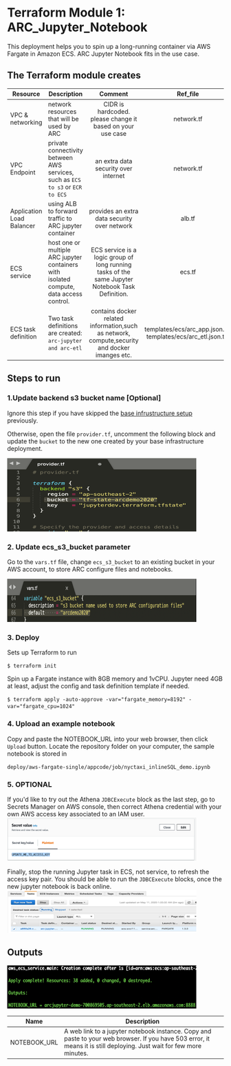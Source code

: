 # Terraform Module 1: ARC\_Jupyter\_Notebook

This deployment helps you to spin up a long-running container via AWS Fargate in Amazon ECS. ARC Jupyter Notebook fits in the use case. 

## The Terraform module creates 

| Resource | Description | Comment | Ref_file|
|----------|-------------|:---------:|:-----:|
| VPC & networking |network resources that will be used by ARC|CIDR is hardcoded. please change it based on your use case| network.tf|
| VPC Endpoint| private connectivity between AWS services, such as `ECS to s3` or `ECR to ECS` | an extra data security over internet| network.tf|
| Application Load Balancer| using ALB to forward traffic to ARC jupyter container |provides an extra data security over network|alb.tf|
| ECS service | host one or multiple ARC jupyter containers with isolated compute, data access control. |ECS service is a logic group of long running tasks of the same Jupyter Notebook Task Definition.| ecs.tf|
| ECS task definition |Two task definitions are created: `arc-jupyter and arc-etl`| contains docker related information,such as network, compute,security and docker imanges etc.| templates/ecs/arc\_app.json.tpl templates/ecs/arc\_etl.json.tpl |



## Steps to run

### 1.Update backend s3 bucket name [Optional]

Ignore this step if you have skipped the [base infrustructure setup](../0-base/README.md) previously. 

Otherwise, open the file `provider.tf`, uncomment the following block and update the `bucket` to the new one created by your base infrastructure deployment.

<img src="../image/s3_backend.png" alt="drawing" width="440" height="170"/>

### 2. Update ecs\_s3\_bucket parameter 

Go to the `vars.tf` file, change `ecs_s3_bucket` to an existing bucket in your AWS account, to store ARC  configure files and notebooks.

<img src="../image/param.png" alt="drawing" width="440" height="100"/>

### 3. Deploy

Sets up Terraform to run

```
$ terraform init
```
Spin up a Fargate instance with 8GB memory and 1vCPU.
Jupyter need 4GB at least, adjust the config and task definition template if needed. 

```
$ terraform apply -auto-approve -var="fargate_memory=8192" -var="fargate_cpu=1024" 
```

### 4. Upload an example notebook

Copy and paste the NOTEBOOK_URL into your web browser, then click `Upload` button. Locate the repository folder on your computer, the sample notebook is stored in 

```
deploy/aws-fargate-single/appcode/job/nyctaxi_inlineSQL_demo.ipynb
```


### 5. OPTIONAL

If you'd like to try out the Athena `JDBCExecute` block as the last step, go to Secrets Manager on AWS console, then correct Athena credential with your own AWS access key associated to an IAM user.
<img src="../image/update_secret.png" alt="drawing" width="440" height="100"/>

Finally, stop the running Jupyter task in ECS, not service, to refresh the access key pair. You should be able to run the `JDBCExecute` blocks, once the new jupyter notebook is back online.
<img src="../image/stop_task.png" alt="drawing" width="440" height="100"/>


## Outputs

<img src="../image/jupyter_output.png" alt="drawing" width="440" height="100"/>


| Name | Description |
|------|-------------|
| NOTEBOOK_URL | A web link to a jupyter notebook instance. Copy and paste to your web browser. If you have 503 error, it means it is still deploying. Just wait for few more minutes. |





